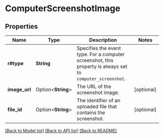 # ComputerScreenshotImage

## Properties

Name | Type | Description | Notes
------------ | ------------- | ------------- | -------------
**r#type** | **String** | Specifies the event type. For a computer screenshot, this property is  always set to `computer_screenshot`.  | 
**image_url** | Option<**String**> | The URL of the screenshot image. | [optional]
**file_id** | Option<**String**> | The identifier of an uploaded file that contains the screenshot. | [optional]

[[Back to Model list]](../README.md#documentation-for-models) [[Back to API list]](../README.md#documentation-for-api-endpoints) [[Back to README]](../README.md)


